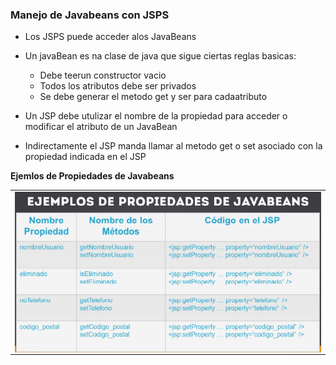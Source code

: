 ### Manejo de Javabeans con JSPS

- Los JSPS puede acceder alos JavaBeans
- Un javaBean es na clase de java que sigue ciertas reglas basicas:
    * Debe teerun constructor vacio
    * Todos los atributos debe ser privados
    * Se debe generar el metodo get y ser para cadaatributo

- Un JSP debe utulizar el nombre de la propiedad para acceder o modificar el atributo de un JavaBean

- Indirectamente el JSP manda llamar al metodo get o set asociado con la propiedad indicada en el JSP

 **Ejemlos de Propiedades de Javabeans**


<table align="center" >
  <tr>
    <td align="center" style="padding=0;width=50%;">
      <img align="center" style="padding=0;" src="./images/javaBeansJSP.png" />
    </td>
  </tr>
</table>
